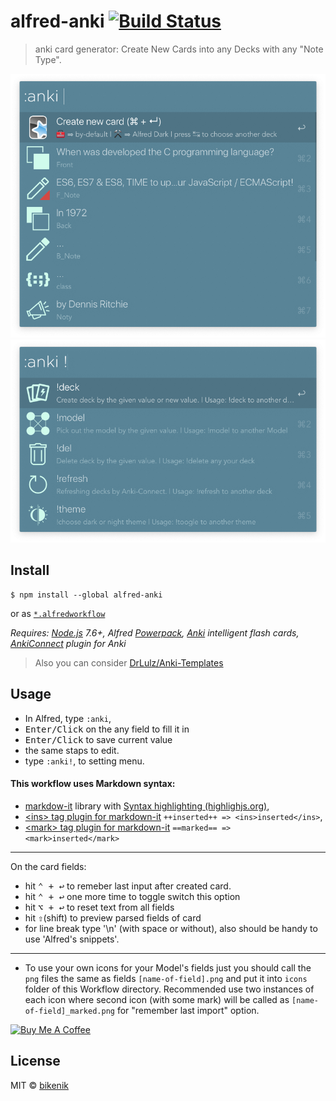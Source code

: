 # alfred-anki [![Build Status](https://travis-ci.org/bikenik/alfred-anki.svg?branch=master)](https://travis-ci.org/bikenik/alfred-anki)

> anki card generator: Create New Cards into any Decks with any "Note Type".

![main window](./readme/main-window.png)
![main window](./readme/settings-window.png)

## Install

```
$ npm install --global alfred-anki
```
or as [ `*.alfredworkflow`](https://github.com/bikenik/alfred-anki/releases)

*Requires: [Node.js](https://nodejs.org) 7.6+, Alfred [Powerpack](https://www.alfredapp.com/powerpack/), [Anki](https://apps.ankiweb.net) intelligent flash cards, [AnkiConnect](https://ankiweb.net/shared/info/2055492159) plugin for Anki*

>Also you can consider [DrLulz/Anki-Templates](https://github.com/DrLulz/Anki-Templates)


## Usage

- In Alfred, type `:anki`, 
- <kbd>Enter/Click</kbd> on the any field to fill it in 
- <kbd>Enter/Click</kbd> to save current value 
- the same staps to edit.
- type `:anki!`, to setting menu.

#### This workflow uses Markdown syntax: 
- [markdow-it](https://markdown-it.github.io) library with [Syntax highlighting (highlighjs.org)](https://highlightjs.org/),
- [\<ins> tag plugin for markdown-it](https://github.com/markdown-it/markdown-it-ins) `++inserted++ => <ins>inserted</ins>`,
- [\<mark> tag plugin for markdown-it](https://github.com/markdown-it/markdown-it-mark) `==marked== => <mark>inserted</mark>`

---
On the card fields:

- hit <kbd>⌃ + ↩</kbd> to remeber last input after created card.
- hit <kbd>⌃ + ↩</kbd> one more time to toggle switch this option
- hit <kbd>⌥ + ↩</kbd> to reset text from all fields
- hit <kbd>⇧</kbd>(shift) to preview parsed fields of card
- for line break type '\n' (with space or without), also should be handy to use 'Alfred's snippets'.

---
- To use your own icons for your Model's fields just you should call the `png` files the same as fields `[name-of-field].png` and put it into `icons` folder of this Workflow directory. Recommended use two instances of each icon where second icon (with some mark) will be called as `[name-of-field]_marked.png` for "remember last import" option.

<a href="https://www.buymeacoffee.com/cLMme6h" target="_blank"><img src="https://www.buymeacoffee.com/assets/img/custom_images/orange_img.png" alt="Buy Me A Coffee" style="height: auto !important;width: auto !important;" ></a>

## License

MIT © [bikenik](http://bikenik.org)
